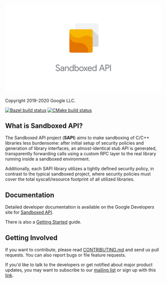 ![Sandbox](sandboxed_api/docs/images/sapi-lockup-vertical.png)

Copyright 2019-2020 Google LLC.

[![Bazel build status](https://badge.buildkite.com/2f662d7bddfd1c07d25bf92d243538c8344bc6fbf38fe187f8.svg)](https://buildkite.com/bazel/sandboxed-api)
[![CMake build status](https://github.com/google/sandboxed-api/workflows/CMake/badge.svg)](https://github.com/google/sandboxed-api/actions?query=workflow%3ACMake)

## What is Sandboxed API?

The Sandboxed API project (**SAPI**) aims to make sandboxing of C/C++ libraries
less burdensome: after initial setup of security policies and generation of
library interfaces, an almost-identical stub API is generated, transparently
forwarding calls using a custom RPC layer to the real library running inside a
sandboxed environment.

Additionally, each SAPI library utilizes a tightly defined security policy, in
contrast to the typical sandboxed project, where security policies must cover the total
syscall/resource footprint of all utilized libraries.

## Documentation

Detailed developer documentation is available on the Google Developers site for
[Sandboxed API](https://developers.google.com/sandboxed-api).

There is also a
[Getting Started](https://developers.google.com/sandboxed-api/docs/getting-started)
guide.

## Getting Involved

If you want to contribute, please read [CONTRIBUTING.md](CONTRIBUTING.md) and
send us pull requests. You can also report bugs or file feature requests.

If you'd like to talk to the developers or get notified about major product
updates, you may want to subscribe to our
[mailing list](mailto:sandboxed-api-users@googlegroups.com) or sign up with this [link](https://groups.google.com/forum/#!forum/sandboxed-api-users).
